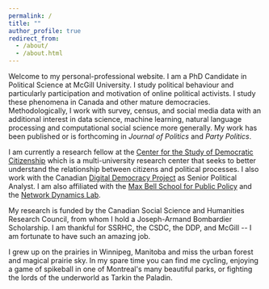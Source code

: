 ```yaml
---
permalink: /
title: ""
author_profile: true
redirect_from:
  - /about/
  - /about.html
---
```


Welcome to my personal-professional website. I am a PhD Candidate in Political Science at McGill University. I study political behaviour and particularly participation and motivation of online political activists. I study these phenomena in Canada and other mature democracies. Methodologically, I work with survey, census, and social media data with an additional interest in data science, machine learning, natural language processing and computational social science more generally. My work has been published or is forthcoming in *Journal of Politics* and *Party Politics*.

I am currently a research fellow at the [Center for the Study of Democratic Citizenship](https://csdc-cecd.ca/) which is a multi-university research center that seeks to better understand the relationship between citizens and political processes. I also work with the Canadian [Digital Democracy Project](https://ppforum.ca/project/ddp/) as Senior Political Analyst. I am also affiliated with the [Max Bell School for Public Policy](https://www.mcgill.ca/maxbellschool/) and the [Network Dynamics Lab](http://networkdynamics.org/).

My research is funded by the Canadian Social Science and Humanities Research Council, from whom I hold a Joseph-Armand Bombardier Scholarship. I am thankful for SSRHC, the CSDC, the DDP, and McGill -- I am fortunate to have such an amazing job.

I grew up on the prairies in Winnipeg, Manitoba and miss the urban forest and magical prairie sky. In my spare time you can find me cycling, enjoying a game of spikeball in one of Montreal's many beautiful parks, or fighting the lords of the underworld as Tarkin the Paladin.
